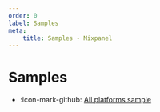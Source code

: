 ```yaml
---
order: 0
label: Samples
meta:
    title: Samples - Mixpanel
---
```


# Samples

- :icon-mark-github: [All platforms sample](https://github.com/workleap/wl-telemetry/tree/main/samples/all-platforms)
